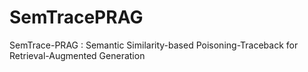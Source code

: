 # SemTracePRAG
SemTrace-PRAG : Semantic Similarity-based Poisoning-Traceback for Retrieval-Augmented Generation
